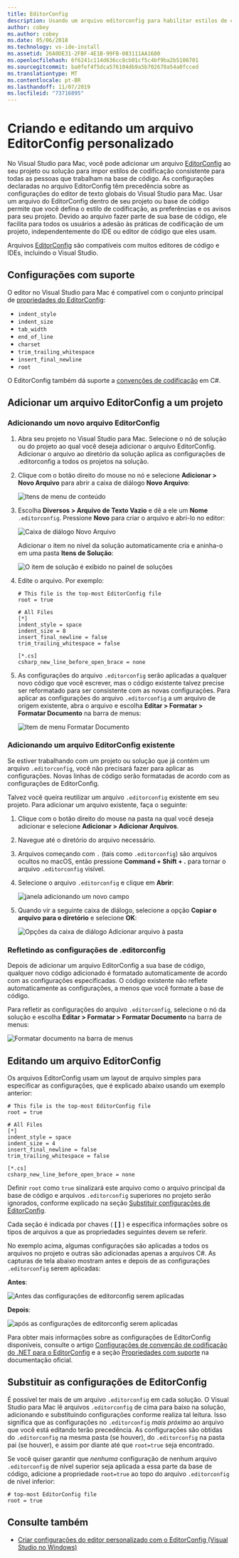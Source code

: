 ```yaml
---
title: EditorConfig
description: Usando um arquivo editorconfig para habilitar estilos de codificação de projeto consistentes no Visual Studio para Mac.
author: cobey
ms.author: cobey
ms.date: 05/06/2018
ms.technology: vs-ide-install
ms.assetid: 26A0DE31-2FBF-4E1B-99FB-083111AA1680
ms.openlocfilehash: 6f6241c114d636cc8cb01cf5c4bf9ba2b5106701
ms.sourcegitcommit: ba0fef4f5dca576104db9a5b702670a54a0fcced
ms.translationtype: MT
ms.contentlocale: pt-BR
ms.lasthandoff: 11/07/2019
ms.locfileid: "73716895"
---
```

# <a name="creating-and-editing-a-custom-editorconfig-file"></a>Criando e editando um arquivo EditorConfig personalizado

No Visual Studio para Mac, você pode adicionar um arquivo [EditorConfig](https://editorconfig.org/) ao seu projeto ou solução para impor estilos de codificação consistente para todas as pessoas que trabalham na base de código. As configurações declaradas no arquivo EditorConfig têm precedência sobre as configurações do editor de texto globais do Visual Studio para Mac. Usar um arquivo do EditorConfig dentro de seu projeto ou base de código permite que você defina o estilo de codificação, as preferências e os avisos para seu projeto. Devido ao arquivo fazer parte de sua base de código, ele facilita para todos os usuários a adesão às práticas de codificação de um projeto, independentemente do IDE ou editor de código que eles usam.

Arquivos [EditorConfig](https://editorconfig.org/) são compatíveis com muitos editores de código e IDEs, incluindo o Visual Studio.

## <a name="supported-settings"></a>Configurações com suporte

O editor no Visual Studio para Mac é compatível com o conjunto principal de [propriedades do EditorConfig](https://editorconfig.org/#supported-properties):

- `indent_style`
- `indent_size`
- `tab_width`
- `end_of_line`
- `charset`
- `trim_trailing_whitespace`
- `insert_final_newline`
- `root`

O EditorConfig também dá suporte a [convenções de codificação](/visualstudio/ide/editorconfig-code-style-settings-reference) em C#.

## <a name="add-an-editorconfig-file-to-a-project"></a>Adicionar um arquivo EditorConfig a um projeto

### <a name="adding-a-new-editorconfig-file"></a>Adicionando um novo arquivo EditorConfig

1. Abra seu projeto no Visual Studio para Mac. Selecione o nó de solução ou do projeto ao qual você deseja adicionar o arquivo EditorConfig. Adicionar o arquivo ao diretório da solução aplica as configurações de .editorconfig a todos os projetos na solução.

2. Clique com o botão direito do mouse no nó e selecione **Adicionar > Novo Arquivo** para abrir a caixa de diálogo **Novo Arquivo**:

    ![Itens de menu de conteúdo](media/editorconfig-image0.png)

3. Escolha **Diversos > Arquivo de Texto Vazio** e dê a ele um **Nome** `.editorconfig`. Pressione **Novo** para criar o arquivo e abri-lo no editor:

    ![Caixa de diálogo Novo Arquivo](media/editorconfig-image1.png)

    Adicionar o item no nível da solução automaticamente cria e aninha-o em uma pasta **Itens de Solução**:

    ![O item de solução é exibido no painel de soluções](media/editorconfig-image1a.png)

4. Edite o arquivo. Por exemplo:

    ```EditorConfig
    # This file is the top-most EditorConfig file
    root = true

    # All Files
    [*]
    indent_style = space
    indent_size = 8
    insert_final_newline = false
    trim_trailing_whitespace = false

    [*.cs]
    csharp_new_line_before_open_brace = none
    ```

4. As configurações do arquivo `.editorconfig` serão aplicadas a qualquer novo código que você escrever, mas o código existente talvez precise ser reformatado para ser consistente com as novas configurações. Para aplicar as configurações do arquivo `.editorconfig` a um arquivo de origem existente, abra o arquivo e escolha **Editar > Formatar > Formatar Documento** na barra de menus:

    ![Item de menu Formatar Documento](media/editorconfig-image2.png)

### <a name="adding-an-existing-editorconfig-file"></a>Adicionando um arquivo EditorConfig existente

Se estiver trabalhando com um projeto ou solução que já contém um arquivo `.editorconfig`, você não precisará fazer para aplicar as configurações. Novas linhas de código serão formatadas de acordo com as configurações de EditorConfig.

Talvez você queira reutilizar um arquivo `.editorconfig` existente em seu projeto. Para adicionar um arquivo existente, faça o seguinte:

1. Clique com o botão direito do mouse na pasta na qual você deseja adicionar e selecione **Adicionar > Adicionar Arquivos**.

2. Navegue até o diretório do arquivo necessário.

3. Arquivos começando com `.` (tais como `.editorconfig`) são arquivos ocultos no macOS, então pressione **Command + Shift + .** para tornar o arquivo `.editorconfig` visível.

4. Selecione o arquivo `.editorconfig` e clique em **Abrir**:

    ![janela adicionando um novo campo](media/editorconfig-image3b.png)

5. Quando vir a seguinte caixa de diálogo, selecione a opção **Copiar o arquivo para o diretório** e selecione **OK**:

    ![Opções da caixa de diálogo Adicionar arquivo à pasta](media/editorconfig-image3.png)

### <a name="reflecting-editorconfig-settings"></a>Refletindo as configurações de .editorconfig

Depois de adicionar um arquivo EditorConfig a sua base de código, qualquer novo código adicionado é formatado automaticamente de acordo com as configurações especificadas. O código existente não reflete automaticamente as configurações, a menos que você formate a base de código.

Para refletir as configurações do arquivo `.editorconfig`, selecione o nó da solução e escolha **Editar > Formatar > Formatar Documento** na barra de menus:

![Formatar documento na barra de menus](media/editorconfig-image3a.png)

## <a name="editing-an-editorconfig-file"></a>Editando um arquivo EditorConfig

Os arquivos EditorConfig usam um layout de arquivo simples para especificar as configurações, que é explicado abaixo usando um exemplo anterior:

```EditorConfig
# This file is the top-most EditorConfig file
root = true

# All Files
[*]
indent_style = space
indent_size = 4
insert_final_newline = false
trim_trailing_whitespace = false

[*.cs]
csharp_new_line_before_open_brace = none
```

Definir `root` como `true` sinalizará este arquivo como o arquivo principal da base de código e arquivos `.editorconfig` superiores no projeto serão ignorados, conforme explicado na seção [Substituir configurações de EditorConfig](#override-editorconfig-settings).

Cada seção é indicada por chaves ( **[ ]** ) e especifica informações sobre os tipos de arquivos a que as propriedades seguintes devem se referir.

No exemplo acima, algumas configurações são aplicadas a todos os arquivos no projeto e outras são adicionadas apenas a arquivos C#. As capturas de tela abaixo mostram antes e depois de as configurações `.editorconfig` serem aplicadas:

**Antes**:

![Antes das configurações de editorconfig serem aplicadas](media/editorconfig-image4.png)

**Depois**:

![após as configurações de editorconfig serem aplicadas](media/editorconfig-image5.png)

Para obter mais informações sobre as configurações de EditorConfig disponíveis, consulte o artigo [Configurações de convenção de codificação do .NET para o EditorConfig](/visualstudio/ide/editorconfig-code-style-settings-reference) e a seção [Propriedades com suporte](https://editorconfig.org/#supported-properties) na documentação oficial.

## <a name="override-editorconfig-settings"></a>Substituir as configurações de EditorConfig

É possível ter mais de um arquivo `.editorconfig` em cada solução. O Visual Studio para Mac lê arquivos `.editorconfig` de cima para baixo na solução, adicionando e substituindo configurações conforme realiza tal leitura. Isso significa que as configurações no `.editorconfig` _mais próximo_ ao arquivo que você está editando terão precedência. As configurações são obtidas do `.editorconfig` na mesma pasta (se houver), do `.editorconfig` na pasta pai (se houver), e assim por diante até que `root=true` seja encontrado.

Se você quiser garantir que _nenhuma_ configuração de nenhum arquivo `.editorconfig` de nível superior seja aplicada a essa parte da base de código, adicione a propriedade `root=true` ao topo do arquivo `.editorconfig` de nível inferior:

```EditorConfig
# top-most EditorConfig file
root = true
```

## <a name="see-also"></a>Consulte também

- [Criar configurações do editor personalizado com o EditorConfig (Visual Studio no Windows)](/visualstudio/ide/create-portable-custom-editor-options)